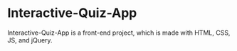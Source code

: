 # Interactive-Quiz-App
Interactive-Quiz-App is a front-end project, which is made with HTML, CSS, JS, and jQuery.
